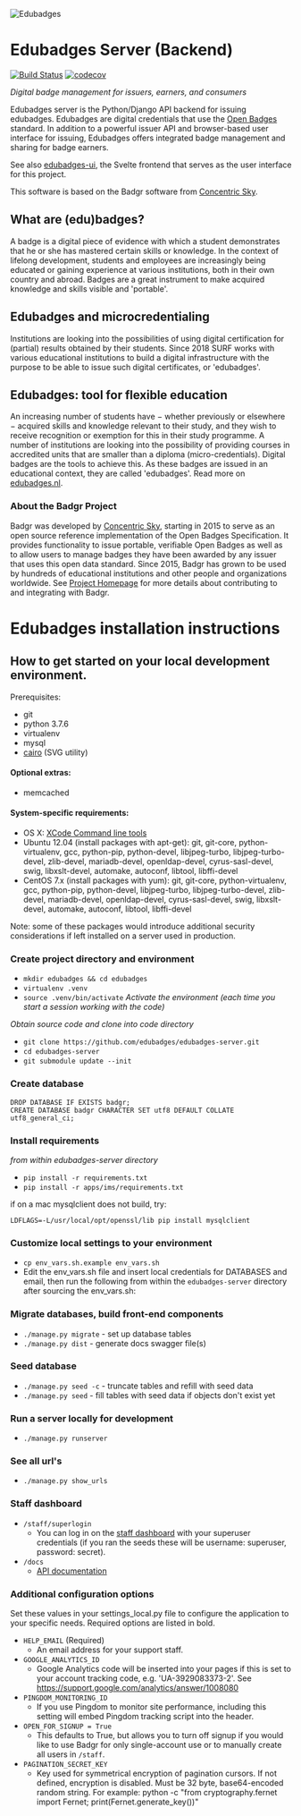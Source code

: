 ![Edubadges](logo.png)
# Edubadges Server (Backend)

[![Build Status](https://travis-ci.com/edubadges/edubadges-server.svg?branch=master)](https://travis-ci.com/edubadges/edubadges-server)
[![codecov](https://codecov.io/gh/edubadges/edubadges-server/branch/master/graph/badge.svg)](https://codecov.io/gh/edubadges/edubadges-server)

*Digital badge management for issuers, earners, and consumers*

Edubadges server is the Python/Django API backend for issuing edubadges. Edubadges are digital credentials that use the [Open Badges](https://openbadges.org/) standard. In addition to a powerful issuer API and browser-based user interface for issuing, Edubadges offers integrated badge management and sharing for badge earners.

See also [edubadges-ui](https://github.com/edubadges/edubadges-ui), the Svelte frontend that serves as the user interface for this project.

This software is based on the Badgr software from [Concentric Sky](https://github.com/concentricsky/).

## What are (edu)badges?
A badge is a digital piece of evidence with which a student demonstrates that he or she has mastered certain skills or knowledge. In the context of lifelong development, students and employees are increasingly being educated or gaining experience at various institutions, both in their own country and abroad. Badges are a great instrument to make acquired knowledge and skills visible and 'portable'.

## Edubadges and microcredentialing
Institutions are looking into the possibilities of using digital certification for (partial) results obtained by their students. Since 2018 SURF works with various educational institutions to build a digital infrastructure with the purpose to be able to issue such digital certificates, or 'edubadges'.

## Edubadges: tool for flexible education
An increasing number of students have − whether previously or elsewhere − acquired skills and knowledge relevant to their study, and they wish to receive recognition or exemption for this in their study programme. A number of institutions are looking into the possibility of providing courses in accredited units that are smaller than a diploma (micro-credentials). Digital badges are the tools to achieve this. As these badges are issued in an educational context, they are called 'edubadges'.
Read more on [edubadges.nl](https://www.surf.nl/en/edubadges-national-approach-to-badges-in-education).

### About the Badgr Project
Badgr was developed by [Concentric Sky](https://concentricsky.com), starting in 2015 to serve as an open source reference implementation of the Open Badges Specification. It provides functionality to issue portable, verifiable Open Badges as well as to allow users to manage badges they have been awarded by any issuer that uses this open data standard. Since 2015, Badgr has grown to be used by hundreds of educational institutions and other people and organizations worldwide. See [Project Homepage](https://badgr.org) for more details about contributing to and integrating with Badgr.

# Edubadges installation instructions
## How to get started on your local development environment.
Prerequisites:

* git
* python 3.7.6
* virtualenv
* mysql
* [cairo](https://www.cairographics.org/download/) (SVG utility)

#### Optional extras:

* memcached

#### System-specific requirements:
* OS X: [XCode Command line tools](http://osxdaily.com/2014/02/12/install-command-line-tools-mac-os-x/)
* Ubuntu 12.04 (install packages with apt-get): git, git-core, python-virtualenv, gcc, python-pip, python-devel, libjpeg-turbo, libjpeg-turbo-devel, zlib-devel, mariadb-devel, openldap-devel, cyrus-sasl-devel, swig, libxslt-devel, automake, autoconf, libtool, libffi-devel
* CentOS 7.x (install packages with yum): git, git-core, python-virtualenv, gcc, python-pip, python-devel, libjpeg-turbo, libjpeg-turbo-devel, zlib-devel, mariadb-devel, openldap-devel, cyrus-sasl-devel, swig, libxslt-devel, automake, autoconf, libtool, libffi-devel

Note: some of these packages would introduce additional security considerations if left installed on a server used in production.

### Create project directory and environment

* `mkdir edubadges && cd edubadges`
* `virtualenv .venv`
* `source .venv/bin/activate` *Activate the environment (each time you start a session working with the code)*

*Obtain source code and clone into code directory*

* `git clone https://github.com/edubadges/edubadges-server.git`
* `cd edubadges-server`
* `git submodule update --init`

### Create database
```
DROP DATABASE IF EXISTS badgr;
CREATE DATABASE badgr CHARACTER SET utf8 DEFAULT COLLATE utf8_general_ci;
```

### Install requirements
*from within edubadges-server directory*

* `pip install -r requirements.txt`
* `pip install -r apps/ims/requirements.txt`

if on a mac mysqlclient does not build, try:
```
LDFLAGS=-L/usr/local/opt/openssl/lib pip install mysqlclient
```

### Customize local settings to your environment
* `cp env_vars.sh.example env_vars.sh`
* Edit the env_vars.sh file and insert local credentials for DATABASES and email, then run the following from within the `edubadges-server` directory after sourcing the env_vars.sh:

### Migrate databases, build front-end components
* `./manage.py migrate` - set up database tables
* `./manage.py dist` - generate docs swagger file(s)

### Seed database
* `./manage.py seed -c` - truncate tables and refill with seed data
* `./manage.py seed` - fill tables with seed data if objects don't exist yet

### Run a server locally for development
* `./manage.py runserver`

### See all url's
* `./manage.py show_urls`

### Staff dashboard
* `/staff/superlogin`
    * You can log in on the [staff dashboard](http://localhost:8000/staff/superlogin) with your superuser credentials (if you ran the seeds these will be username: superuser, password: secret).
* `/docs`
    * [API documentation](http://localhost:8000/docs)

### Additional configuration options
Set these values in your settings_local.py file to configure the application to your specific needs. Required options are listed in bold.
* `HELP_EMAIL` (Required)
  - An email address for your support staff.
* `GOOGLE_ANALYTICS_ID`
  - Google Analytics code will be inserted into your pages if this is set to your account tracking code, e.g. 'UA-3929083373-2'. See https://support.google.com/analytics/answer/1008080
* `PINGDOM_MONITORING_ID`
  - If you use Pingdom to monitor site performance, including this setting will embed Pingdom tracking script into the header.
* `OPEN_FOR_SIGNUP = True`
  - This defaults to True, but allows you to turn off signup if you would like to use Badgr for only single-account use or to manually create all users in `/staff`.
* `PAGINATION_SECRET_KEY`
  - Key used for symmetrical encryption of pagination cursors.  If not defined, encryption is disabled.  Must be 32 byte, base64-encoded random string.  For example: python -c "from cryptography.fernet import Fernet; print(Fernet.generate_key())"
